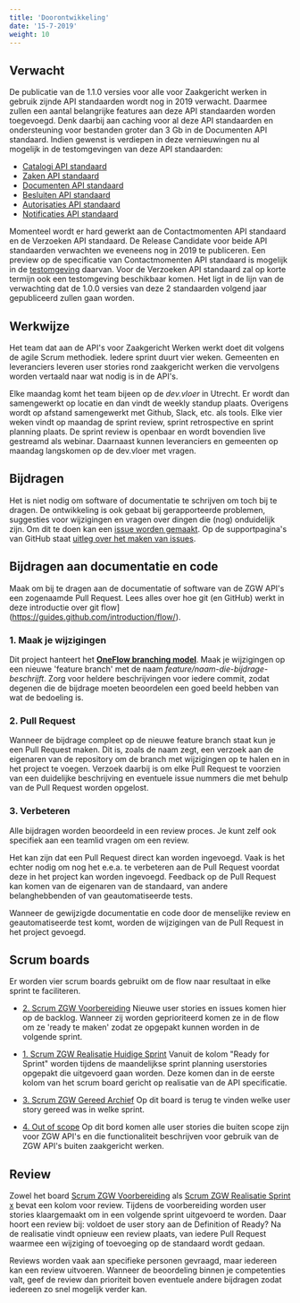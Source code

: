 ```yaml
---
title: 'Doorontwikkeling'
date: '15-7-2019'
weight: 10
---
```


## Verwacht

De publicatie van de 1.1.0 versies voor alle voor Zaakgericht werken in gebruik zijnde API standaarden wordt nog in 2019 verwacht. Daarmee zullen een aantal belangrijke features aan deze API standaarden worden toegevoegd. Denk daarbij aan caching voor al deze API standaarden en ondersteuning voor bestanden groter dan 3 Gb in de Documenten API standaard. Indien gewenst is verdiepen in deze vernieuwingen nu al mogelijk in de testomgevingen van deze API standaarden:

* [Catalogi API standaard](https://zaakgerichtwerken.vng.cloud/standaard/catalogi/index)
* [Zaken API standaard](https://zaakgerichtwerken.vng.cloud/standaard/zaken/index)
* [Documenten API standaard](https://zaakgerichtwerken.vng.cloud/standaard/documenten/index)
* [Besluiten API standaard](https://zaakgerichtwerken.vng.cloud/standaard/besluiten/index)
* [Autorisaties API standaard](https://zaakgerichtwerken.vng.cloud/standaard/autorisaties/index)
* [Notificaties API standaard](https://zaakgerichtwerken.vng.cloud/standaard/notificaties/index)
 
Momenteel wordt er hard gewerkt aan de Contactmomenten API standaard en de Verzoeken API standaard. De Release Candidate voor beide API standaarden verwachten we eveneens nog in 2019 te publiceren. Een preview op de specificatie van Contactmomenten API standaard is mogelijk in de [testomgeving](https://contactmomenten-api.test.vng.cloud/) daarvan. Voor de Verzoeken API standaard zal op korte termijn ook een testomgeving beschikbaar komen. Het ligt in de lijn van de verwachting dat de 1.0.0 versies van deze 2 standaarden volgend jaar gepubliceerd zullen gaan worden.

## Werkwijze

Het team dat aan de API's voor Zaakgericht Werken werkt doet dit volgens de agile Scrum methodiek.
Iedere sprint duurt vier weken. Gemeenten en leveranciers leveren user stories rond zaakgericht 
werken die vervolgens worden vertaald naar wat nodig is in de API's.

Elke maandag komt het team bijeen op de *dev.vloer* in Utrecht. Er wordt dan samengewerkt op locatie en dan vindt de weekly standup plaats. Overigens wordt op afstand samengewerkt met Github, Slack, etc. als tools. Elke vier weken vindt op maandag de sprint review, sprint retrospective en sprint planning plaats. De sprint review is openbaar en wordt bovendien live gestreamd als webinar. Daarnaast kunnen leveranciers en gemeenten op maandag langskomen op de dev.vloer met vragen.


## Bijdragen

Het is niet nodig om software of documentatie te schrijven om toch bij te
dragen. De ontwikkeling is ook gebaat bij gerapporteerde problemen, suggesties
voor wijzigingen en vragen over dingen die (nog) onduidelijk zijn. Om dit te
doen kan een
[issue worden gemaakt](https://github.com/VNG-Realisatie/gemma-zaken/issues).
Op de supportpagina's van GitHub staat
[uitleg over het maken van issues](https://help.github.com/articles/creating-an-issue/).


## Bijdragen aan documentatie en code

Maak om bij te dragen aan de documentatie of software van de ZGW API's een
zogenaamde Pull Request. Lees alles over hoe git (en GitHub) werkt in deze
introductie over git flow](https://guides.github.com/introduction/flow/).

### 1. Maak je wijzigingen

Dit project hanteert het
**[OneFlow branching model](http://endoflineblog.com/oneflow-a-git-branching-model-and-workflow)**.
Maak je wijzigingen op een nieuwe 'feature branch' met de naam
*feature/naam-die-bijdrage-beschrijft*. Zorg voor heldere beschrijvingen voor
iedere commit, zodat degenen die de bijdrage moeten beoordelen een goed beeld
hebben van wat de bedoeling is.

### 2. Pull Request

Wanneer de bijdrage compleet op de nieuwe feature branch staat kun je een Pull
Request maken. Dit is, zoals de naam zegt, een verzoek aan de eigenaren van de
repository om de branch met wijzigingen op te halen en in het project te
voegen. Verzoek daarbij is om elke Pull Request te voorzien van een duidelijke
beschrijving en eventuele issue nummers die met behulp van de Pull Request
worden opgelost.

### 3. Verbeteren

Alle bijdragen worden beoordeeld in een review proces. Je kunt zelf ook
specifiek aan een teamlid vragen om een review.

Het kan zijn dat een Pull Request direct kan worden ingevoegd. Vaak is het
echter nodig om nog het e.e.a. te verbeteren aan de Pull Request voordat deze
in het project kan worden ingevoegd. Feedback op de Pull Request kan komen van
de eigenaren van de standaard, van andere belanghebbenden of van
geautomatiseerde tests.

Wanneer de gewijzigde documentatie en code door de menselijke review en
geautomatiseerde test komt, worden de wijzigingen van de Pull Request in het
project gevoegd.


## Scrum boards
Er worden vier scrum boards gebruikt om de flow naar resultaat in elke sprint
te faciliteren.

- [2. Scrum ZGW Voorbereiding](https://github.com/VNG-Realisatie/gemma-zaken/projects/1)
  Nieuwe user stories en issues komen hier op de backlog. Wanneer zij worden
  geprioriteerd komen ze in de flow om ze 'ready te maken' zodat ze opgepakt
  kunnen worden in de volgende sprint.

- [1. Scrum ZGW Realisatie Huidige Sprint](https://github.com/VNG-Realisatie/gemma-zaken/projects/3)
  Vanuit de kolom "Ready for Sprint" worden tijdens de maandelijkse sprint
  planning userstories opgepakt die uitgevoerd gaan worden. Deze komen dan in
  de eerste kolom van het scrum board gericht op realisatie van de API
  specificatie.

- [3. Scrum ZGW Gereed Archief](https://github.com/VNG-Realisatie/gemma-zaken/projects/4)
  Op dit board is terug te vinden welke user story gereed was in welke sprint.

- [4. Out of scope](https://github.com/VNG-Realisatie/gemma-zaken/projects/2)
  Op dit bord komen alle user stories die buiten scope zijn voor ZGW API's en die functionaliteit beschrijven voor gebruik van de ZGW API's buiten zaakgericht werken. 
  

## Review

Zowel het board
[Scrum ZGW Voorbereiding](https://github.com/VNG-Realisatie/gemma-zaken/projects/1)
als
[Scrum ZGW Realisatie Sprint x](https://github.com/VNG-Realisatie/gemma-zaken/projects/3)
bevat een kolom voor review. Tijdens de voorbereiding worden user stories
klaargemaakt om in een volgende sprint uitgevoerd te worden. Daar hoort een
review bij: voldoet de user story aan de Definition of Ready? Na de realisatie
vindt opnieuw een review plaats, van iedere Pull Request waarmee een wijziging
of toevoeging op de standaard wordt gedaan.

Reviews worden vaak aan specifieke personen gevraagd, maar iedereen kan een
review uitvoeren. Wanneer de beoordeling binnen je competenties valt, geef de
review dan prioriteit boven eventuele andere bijdragen zodat iedereen zo snel
mogelijk verder kan.



